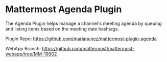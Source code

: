 
# Mattermost Agenda Plugin

The Agenda Plugin helps manage a channel's meeting agenda by queuing and listing items based on the meeting date hashtags.

Plugin Repo: https://github.com/marianunez/mattermost-plugin-agenda

WebApp Branch: https://github.com/mattermost/mattermost-webapp/tree/MM-19902

